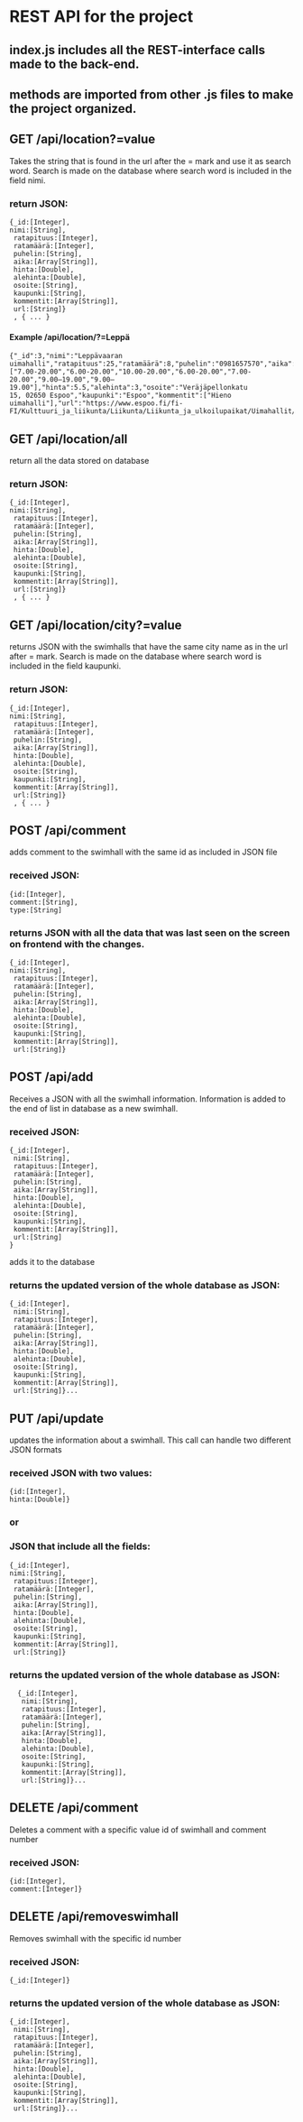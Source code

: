 # REST API for the project
## index.js includes all the REST-interface calls made to the back-end.
## methods are imported from other .js files to make the project organized. 


## GET /api/location?=value

Takes the string that is found in the url after the = mark and use it as search word.
Search is made on the database where search word is included in the field nimi.

### return JSON:   
```
{_id:[Integer],
nimi:[String],
 ratapituus:[Integer],
 ratamäärä:[Integer],
 puhelin:[String],
 aika:[Array[String]],
 hinta:[Double],
 alehinta:[Double],
 osoite:[String],
 kaupunki:[String],
 kommentit:[Array[String]],
 url:[String]}
 , { ... }
```
#### Example /api/location/?=Leppä
```
{"_id":3,"nimi":"Leppävaaran
uimahalli","ratapituus":25,"ratamäärä":8,"puhelin":"0981657570","aika":["7.00-20.00","6.00-20.00","10.00-20.00","6.00-20.00","7.00-20.00","9.00–19.00","9.00–19.00"],"hinta":5.5,"alehinta":3,"osoite":"Veräjäpellonkatu
15, 02650 Espoo","kaupunki":"Espoo","kommentit":["Hieno
uimahalli"],"url":"https://www.espoo.fi/fi-FI/Kulttuuri_ja_liikunta/Liikunta/Liikunta_ja_ulkoilupaikat/Uimahallit/Leppavaara"}
 ```
## GET /api/location/all

return all the data stored on database
### return JSON: 
```
{_id:[Integer],
nimi:[String],
 ratapituus:[Integer],
 ratamäärä:[Integer],
 puhelin:[String],
 aika:[Array[String]],
 hinta:[Double],
 alehinta:[Double],
 osoite:[String],
 kaupunki:[String],
 kommentit:[Array[String]],
 url:[String]}
 , { ... }
 ```
## GET /api/location/city?=value

returns JSON with the swimhalls that have the same city name as in the url after = mark.
Search is made on the database where search word is included in the field kaupunki.
### return JSON:  
``` 
{_id:[Integer],
nimi:[String],
 ratapituus:[Integer],
 ratamäärä:[Integer],
 puhelin:[String],
 aika:[Array[String]],
 hinta:[Double],
 alehinta:[Double],
 osoite:[String],
 kaupunki:[String],
 kommentit:[Array[String]],
 url:[String]}
 , { ... }
```

## POST /api/comment

adds comment to the swimhall with the same id as included in JSON file
### received JSON:
```
{id:[Integer],
comment:[String],
type:[String]
```
### returns JSON with all the data that was last seen on the screen on frontend with the changes.
```
{_id:[Integer],
nimi:[String],
 ratapituus:[Integer],
 ratamäärä:[Integer],
 puhelin:[String],
 aika:[Array[String]],
 hinta:[Double],
 alehinta:[Double],
 osoite:[String],
 kaupunki:[String],
 kommentit:[Array[String]],
 url:[String]}
```

## POST /api/add

Receives a JSON with all the swimhall information. 
Information is added to the end of list in database as a new swimhall.
### received JSON:  
``` 
{_id:[Integer],
 nimi:[String],
 ratapituus:[Integer],
 ratamäärä:[Integer],
 puhelin:[String],
 aika:[Array[String]],
 hinta:[Double],
 alehinta:[Double],
 osoite:[String],
 kaupunki:[String],
 kommentit:[Array[String]],
 url:[String]
}
```
adds it to the database

### returns the updated version of the whole database as JSON: 
``` 
{_id:[Integer],
 nimi:[String],
 ratapituus:[Integer],
 ratamäärä:[Integer],
 puhelin:[String],
 aika:[Array[String]],
 hinta:[Double],
 alehinta:[Double],
 osoite:[String],
 kaupunki:[String],
 kommentit:[Array[String]],
 url:[String]}...
```
## PUT /api/update

updates the information about a swimhall.
This call can handle two different JSON formats
### received JSON with two values: 
```
{id:[Integer],
hinta:[Double]}
```
### or 
### JSON that include all the fields:
```
{_id:[Integer],
nimi:[String],
 ratapituus:[Integer],
 ratamäärä:[Integer],
 puhelin:[String],
 aika:[Array[String]],
 hinta:[Double],
 alehinta:[Double],
 osoite:[String],
 kaupunki:[String],
 kommentit:[Array[String]],
 url:[String]}
 ``` 
### returns the updated version of the whole database as JSON: 
``` 
  {_id:[Integer],
   nimi:[String],
   ratapituus:[Integer],
   ratamäärä:[Integer],
   puhelin:[String],
   aika:[Array[String]],
   hinta:[Double],
   alehinta:[Double],
   osoite:[String],
   kaupunki:[String],
   kommentit:[Array[String]],
   url:[String]}...
```
## DELETE /api/comment

Deletes a comment with a specific value id of swimhall and comment number
### received JSON:
```
{id:[Integer],
comment:[Integer]}
```
## DELETE /api/removeswimhall

Removes swimhall with the specific id number
### received JSON:
```
{_id:[Integer]}
```
### returns the updated version of the whole database as JSON:   
```
{_id:[Integer],
 nimi:[String],
 ratapituus:[Integer],
 ratamäärä:[Integer],
 puhelin:[String],
 aika:[Array[String]],
 hinta:[Double],
 alehinta:[Double],
 osoite:[String],
 kaupunki:[String],
 kommentit:[Array[String]],
 url:[String]}...
```